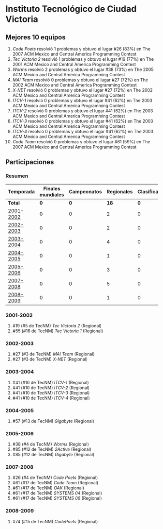 # Instituto Tecnológico de Ciudad Victoria

## Mejores 10 equipos

1. _Code Poets_ resolvió 1 problemas y obtuvo el lugar #26 (83%) en The 2007 ACM Mexico and Central America Programming Contest
1. _Tec Victoria 2_ resolvió 1 problemas y obtuvo el lugar #19 (77%) en The 2001 ACM Mexico and Central America Programming Contest
1. _Worms_ resolvió 2 problemas y obtuvo el lugar #38 (73%) en The 2005 ACM Mexico and Central America Programming Contest
1. _MAI Team_ resolvió 0 problemas y obtuvo el lugar #27 (72%) en The 2002 ACM Mexico and Central America Programming Contest
1. _X-NET_ resolvió 0 problemas y obtuvo el lugar #27 (72%) en The 2002 ACM Mexico and Central America Programming Contest
1. _ITCV-1_ resolvió 0 problemas y obtuvo el lugar #41 (62%) en The 2003 ACM Mexico and Central America Programming Contest
1. _ITCV-2_ resolvió 0 problemas y obtuvo el lugar #41 (62%) en The 2003 ACM Mexico and Central America Programming Contest
1. _ITCV-3_ resolvió 0 problemas y obtuvo el lugar #41 (62%) en The 2003 ACM Mexico and Central America Programming Contest
1. _ITCV-4_ resolvió 0 problemas y obtuvo el lugar #41 (62%) en The 2003 ACM Mexico and Central America Programming Contest
1. _Code Team_ resolvió 0 problemas y obtuvo el lugar #61 (59%) en The 2007 ACM Mexico and Central America Programming Contest

## Participaciones

### Resumen

| Temporada | Finales mundiales | Campeonatos | Regionales | Clasificatorios | Equipos |
| --- | --- | --- | --- | --- | --- |
| **Total** | **0** | **0** | **18** | **0** | **18** |
| [2001-2002](#2001-2002) | 0 | 0 | 2 | 0 | 2 |
| [2002-2003](#2002-2003) | 0 | 0 | 2 | 0 | 2 |
| [2003-2004](#2003-2004) | 0 | 0 | 4 | 0 | 4 |
| [2004-2005](#2004-2005) | 0 | 0 | 1 | 0 | 1 |
| [2005-2006](#2005-2006) | 0 | 0 | 3 | 0 | 3 |
| [2007-2008](#2007-2008) | 0 | 0 | 5 | 0 | 5 |
| [2008-2009](#2008-2009) | 0 | 0 | 1 | 0 | 1 |

### 2001-2002

1. #19 (#5 de TecNM) _Tec Victoria 2_ (Regional)
1. #55 (#16 de TecNM) _Tec Victoria 1_ (Regional)

### 2002-2003

1. #27 (#3 de TecNM) _MAI Team_ (Regional)
1. #27 (#3 de TecNM) _X-NET_ (Regional)

### 2003-2004

1. #41 (#10 de TecNM) _ITCV-1_ (Regional)
1. #41 (#10 de TecNM) _ITCV-2_ (Regional)
1. #41 (#10 de TecNM) _ITCV-3_ (Regional)
1. #41 (#10 de TecNM) _ITCV-4_ (Regional)

### 2004-2005

1. #57 (#13 de TecNM) _Gigabyte_ (Regional)

### 2005-2006

1. #38 (#4 de TecNM) _Worms_ (Regional)
1. #85 (#12 de TecNM) _2Active_ (Regional)
1. #85 (#12 de TecNM) _Gigabyte_ (Regional)

### 2007-2008

1. #26 (#4 de TecNM) _Code Poets_ (Regional)
1. #61 (#17 de TecNM) _Code Team_ (Regional)
1. #61 (#17 de TecNM) _OAK_ (Regional)
1. #61 (#17 de TecNM) _SYSTEMS 04_ (Regional)
1. #61 (#17 de TecNM) _SYSTEMS 06_ (Regional)

### 2008-2009

1. #74 (#15 de TecNM) _CodePoets_ (Regional)



